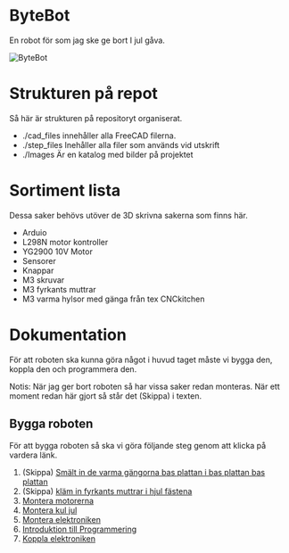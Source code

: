<!-- lang: sv -->
# ByteBot
En robot för som jag ske ge bort I jul gåva.

![ByteBot](../design/Images/ByteBot.png)

# Strukturen på repot
Så här är strukturen på repositoryt organiserat.
* ./cad_files innehåller alla FreeCAD filerna.
* ./step_files Inehåller alla filer som används vid utskrift
* ./Images Är en katalog med bilder på projektet

# Sortiment lista
Dessa saker behövs utöver de 3D skrivna sakerna som finns här.

* Arduio
* L298N motor kontroller
* YG2900 10V Motor
* Sensorer
* Knappar
* M3 skruvar
* M3 fyrkants muttrar
* M3 varma hylsor med gänga från tex CNCkitchen

# Dokumentation
För att roboten ska kunna göra något i huvud taget måste vi bygga den, koppla den och programmera den.

Notis: När jag ger bort roboten så har vissa saker redan monteras. När ett moment redan här gjort så står det (Skippa) i texten.
## Bygga roboten
För att bygga roboten så ska vi göra följande steg genom att klicka på vardera länk.

1. (Skippa) [Smält in de varma gängorna bas plattan i bas plattan bas plattan](heatedinserts.md])
2. (Skippa) [kläm in fyrkants muttrar i hjul fästena](kläm_muttrar.md)
3. [Montera motorerna](montera_motorer.md)
4. [Montera kul jul](montera_kuljul.md)
5. [Montera elektroniken](montera_elektroniken.md)
6. [Introduktion till Programmering](./intro_programmering.md)
7. [Koppla elektroniken](kopla_elektroniken.md)








